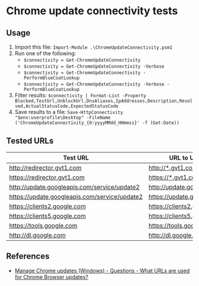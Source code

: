# Chrome update connectivity tests

## Usage

1. Import this file: `Import-Module .\ChromeUpdateConnectivity.psm1`
1. Run one of the following:
    * `$connectivity = Get-ChromeUpdateConnectivity`
    * `$connectivity = Get-ChromeUpdateConnectivity -Verbose`
    * `$connectivity = Get-ChromeUpdateConnectivity -PerformBlueCoatLookup`
    * `$connectivity = Get-ChromeUpdateConnectivity -Verbose -PerformBlueCoatLookup`
1. Filter results: `$connectivity | Format-List -Property Blocked,TestUrl,UnblockUrl,DnsAliases,IpAddresses,Description,Resolved,ActualStatusCode,ExpectedStatusCode`
1. Save results to a file: `Save-HttpConnectivity "$env:userprofile\Desktop" -FileName ('ChromeUpdateConnectivity_{0:yyyyMMdd_HHmmss}' -f (Get-Date))`

## Tested URLs

| Test URL | URL to Unblock | Description |
| -- | -- | -- |
| <http://redirector.gvt1.com> | <http://*.gvt1.com> | |
| <https://redirector.gvt1.com> | <https://*.gvt1.com> | |
| <http://update.googleapis.com/service/update2> | <http://update.googleapis.com> | |
| <https://update.googleapis.com/service/update2> |<https://update.googleapis.com> | |
| <https://clients2.google.com> | <https://clients2.google.com> | |
| <https://clients5.google.com> | <https://clients5.google.com> | |
| <https://tools.google.com> | <https://tools.google.com> | |
| <http://dl.google.com> | <http://dl.google.com> | |

## References

* [Manage Chrome updates (Windows) - Questions - What URLs are used for Chrome Browser updates?](https://support.google.com/chrome/a/answer/6350036?hl=en)
